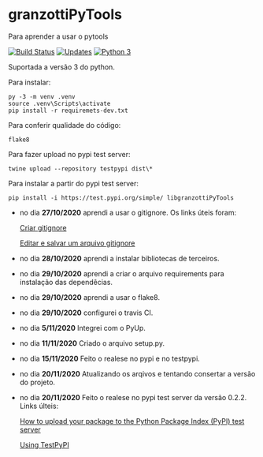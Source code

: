 # granzottiPyTools
Para aprender a usar o pytools

[![Build Status](https://travis-ci.com/GiovanniGranzotti/libpythonpro.svg?branch=master)](https://travis-ci.com/GiovanniGranzotti/libpythonpro)
[![Updates](https://pyup.io/repos/github/GiovanniGranzotti/granzottiPyTools/shield.svg)](https://pyup.io/repos/github/GiovanniGranzotti/granzottiPyTools/)
[![Python 3](https://pyup.io/repos/github/GiovanniGranzotti/granzottiPyTools/python-3-shield.svg)](https://pyup.io/repos/github/GiovanniGranzotti/granzottiPyTools/)
   
Suportada a versão 3 do python.

Para instalar:
```console
py -3 -m venv .venv
source .venv\Scripts\activate
pip install -r requiremets-dev.txt
```

Para conferir qualidade do código:
```console
flake8
```

Para fazer upload no pypi test server:
```console
twine upload --repository testpypi dist\*
```

Para instalar a partir do pypi test server:
```console
pip install -i https://test.pypi.org/simple/ libgranzottiPyTools
```

* no dia **27/10/2020** aprendi a usar o gitignore. Os links úteis foram:

    [Criar gitignore](https://medium.com/@devmasterteam/touch-para-criar-um-arquivo-gitignore-9bb2d453ac53)

    [Editar e salvar um arquivo gitignore](https://pt.stackoverflow.com/questions/254320/como-salvar-e-sair-no-vim/254322#254322?newreg=6321e3c5676941688ba522414f4b6af9)
 
* no dia **28/10/2020** aprendi a instalar bibliotecas de terceiros.
* no dia **29/10/2020** aprendi a criar o arquivo requirements para instalação das dependêcias.
* no dia **29/10/2020** aprendi a usar o flake8.
* no dia **29/10/2020** configurei o travis CI.
* no dia **5/11/2020** Integrei com o PyUp.
* no dia **11/11/2020** Criado o arquivo setup.py.
* no dia **15/11/2020** Feito o realese no pypi e no testpypi.
* no dia **20/11/2020** Atualizando os arqivos e tentando consertar a versão do projeto.
* no dia **20/11/2020** Feito o realese no pypi test server da versão 0.2.2. Links últeis:
    
    [How to upload your package to the Python Package Index (PyPI) test server](https://kynan.github.io/blog/2020/05/23/how-to-upload-your-package-to-the-python-package-index-pypi-test-server) 
    
    [Using TestPyPI](https://packaging.python.org/guides/using-testpypi/)
